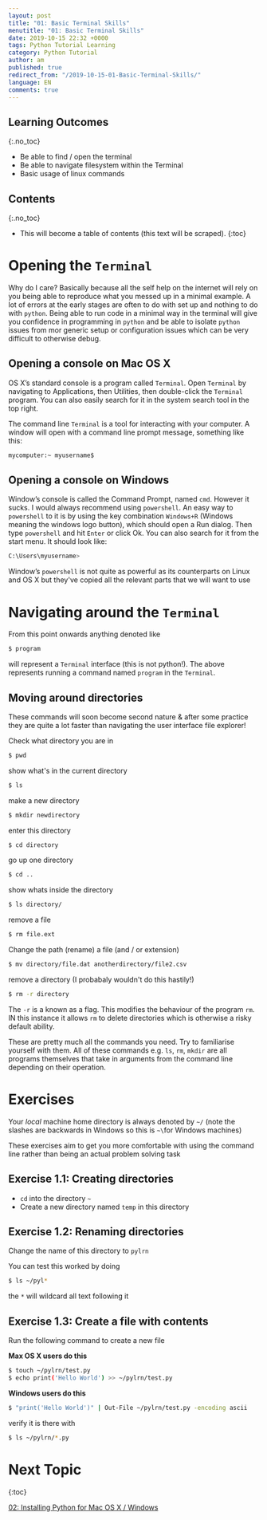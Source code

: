 ```yaml
---
layout: post
title: "01: Basic Terminal Skills"
menutitle: "01: Basic Terminal Skills"
date: 2019-10-15 22:32 +0000
tags: Python Tutorial Learning
category: Python Tutorial
author: am
published: true
redirect_from: "/2019-10-15-01-Basic-Terminal-Skills/"
language: EN
comments: true
---
```


## Learning Outcomes
{:.no_toc}

 - Be able to find / open the terminal
 - Be able to navigate filesystem within the Terminal
 - Basic usage of linux commands

## Contents
{:.no_toc}

* This will become a table of contents (this text will be scraped).
{:toc}


# Opening the `Terminal`

Why do I care? Basically because all the self help on the internet will rely on you being able to reproduce what you messed up in a minimal example. A lot of errors at the early stages are often to do with set up and nothing to do with `python`. Being able to run code in a minimal way in the terminal will give you confidence in programming in `python` and be able to isolate `python` issues from mor generic setup or configuration issues which can be very difficult to otherwise debug.

## Opening a console on Mac OS X
OS X’s standard console is a program called `Terminal`. Open `Terminal` by navigating to Applications, then Utilities, then double-click the `Terminal` program. You can also easily search for it in the system search tool in the top right.

The command line `Terminal` is a tool for interacting with your computer. A window will open with a command line prompt message, something like this:

```sh
mycomputer:~ myusername$
```

## Opening a console on Windows
Window’s console is called the Command Prompt, named `cmd`. However it sucks. I would always recommend using `powershell`. An easy way to `powershell` to it is by using the key combination `Windows+R` (Windows meaning the windows logo button), which should open a Run dialog. Then type `powershell` and hit `Enter` or click Ok. You can also search for it from the start menu. It should look like:

```sh
C:\Users\myusername>
```

Window’s `powershell` is not quite as powerful as its counterparts on Linux and OS X but they've copied all the relevant parts that we will want to use


# Navigating around the `Terminal`

From this point onwards anything denoted like

```sh
$ program
```

will represent a `Terminal` interface (this is not python!). The above represents running a command named `program` in the `Terminal`.


## Moving around directories

These commands will soon become second nature & after some practice they are quite a lot faster than navigating the user interface file explorer!

Check what directory you are in

```sh
$ pwd
```

show what's in the current directory

```sh
$ ls
```

make a new directory

```sh
$ mkdir newdirectory
```

enter this directory

```sh
$ cd directory
```

go up one directory

```sh
$ cd ..
```

show whats inside the directory

```sh
$ ls directory/
```

remove a file

```sh
$ rm file.ext
```

Change the path (rename) a file (and / or extension)

```sh
$ mv directory/file.dat anotherdirectory/file2.csv
```

remove a directory (I probabaly wouldn't do this hastily!)

```sh
$ rm -r directory
```

The `-r` is a known as a flag. This modifies the behaviour of the program `rm`. IN this instance it allows `rm` 
to delete directories which is otherwise a risky default ability.

These are pretty much all the commands you need. Try to familiarise yourself with them.
All of these commands e.g. `ls`, `rm`, `mkdir` are all programs themselves that take in arguments from the command line depending on their operation.


# Exercises

Your *local* machine home directory is always denoted by `~/` (note the slashes are backwards in Windows so this is `~\`for Windows machines)

These exercises aim to get you more comfortable with using the command line rather than being an actual problem solving task

## Exercise 1.1: Creating directories
- `cd` into the directory `~`
- Create a new directory named `temp` in this directory

## Exercise 1.2: Renaming directories

Change the name of this directory to `pylrn`

You can test this worked by doing

```sh
$ ls ~/pyl*
```

the `*` will wildcard all text following it

## Exercise 1.3: Create a file with contents

Run the following command to create a new file

**Max OS X users do this**
```sh
$ touch ~/pylrn/test.py
$ echo print('Hello World') >> ~/pylrn/test.py
```

**Windows users do this**
```sh
$ "print('Hello World')" | Out-File ~/pylrn/test.py -encoding ascii
```

verify it is there with

```sh
$ ls ~/pylrn/*.py
```

# Next Topic
{:toc}

[02: Installing Python for Mac OS X / Windows](https://flipdazed.github.io/blog/python%20tutorial/02-Installing-Python-for-Mac-OS-X-Windows)
